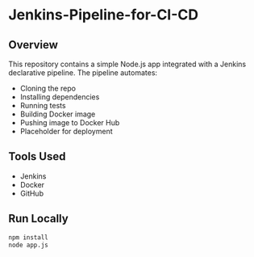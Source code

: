 # Jenkins-Pipeline-for-CI-CD

## Overview
This repository contains a simple Node.js app integrated with a Jenkins declarative pipeline. The pipeline automates:

- Cloning the repo
- Installing dependencies
- Running tests
- Building Docker image
- Pushing image to Docker Hub
- Placeholder for deployment

## Tools Used
- Jenkins
- Docker
- GitHub

## Run Locally
```bash
npm install
node app.js
